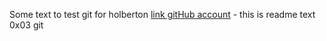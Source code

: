 Some text to test git for holberton [link gitHub account][1] - this is readme text 0x03 git 

[1]: https://github.com/jnsoler140214/ "gitHub"